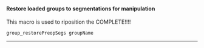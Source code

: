 #### Restore loaded groups to segmentations for manipulation

This macro is used to riposition the COMPLETE!!!!


```
group_restorePreopSegs groupName
```
---
<br>
